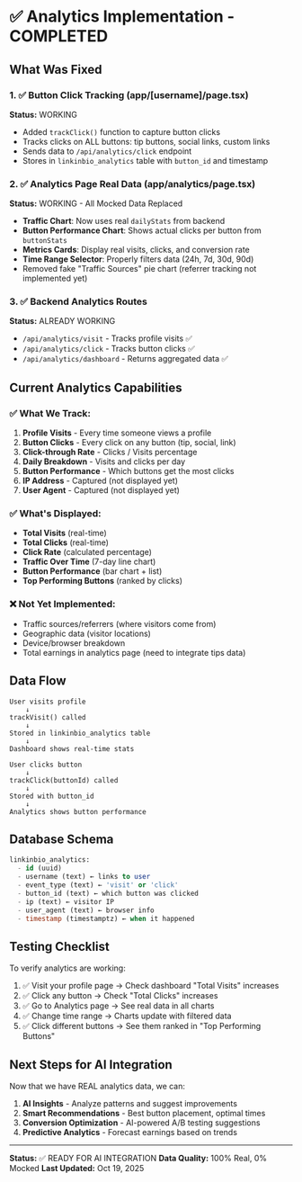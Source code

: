 # ✅ Analytics Implementation - COMPLETED

## What Was Fixed

### 1. ✅ Button Click Tracking (app/[username]/page.tsx)
**Status:** WORKING
- Added `trackClick()` function to capture button clicks
- Tracks clicks on ALL buttons: tip buttons, social links, custom links
- Sends data to `/api/analytics/click` endpoint
- Stores in `linkinbio_analytics` table with `button_id` and timestamp

### 2. ✅ Analytics Page Real Data (app/analytics/page.tsx)
**Status:** WORKING - All Mocked Data Replaced
- **Traffic Chart**: Now uses real `dailyStats` from backend
- **Button Performance Chart**: Shows actual clicks per button from `buttonStats`
- **Metrics Cards**: Display real visits, clicks, and conversion rate
- **Time Range Selector**: Properly filters data (24h, 7d, 30d, 90d)
- Removed fake "Traffic Sources" pie chart (referrer tracking not implemented yet)

### 3. ✅ Backend Analytics Routes
**Status:** ALREADY WORKING
- `/api/analytics/visit` - Tracks profile visits ✅
- `/api/analytics/click` - Tracks button clicks ✅
- `/api/analytics/dashboard` - Returns aggregated data ✅

## Current Analytics Capabilities

### ✅ What We Track:
1. **Profile Visits** - Every time someone views a profile
2. **Button Clicks** - Every click on any button (tip, social, link)
3. **Click-through Rate** - Clicks / Visits percentage
4. **Daily Breakdown** - Visits and clicks per day
5. **Button Performance** - Which buttons get the most clicks
6. **IP Address** - Captured (not displayed yet)
7. **User Agent** - Captured (not displayed yet)

### ✅ What's Displayed:
- **Total Visits** (real-time)
- **Total Clicks** (real-time)
- **Click Rate** (calculated percentage)
- **Traffic Over Time** (7-day line chart)
- **Button Performance** (bar chart + list)
- **Top Performing Buttons** (ranked by clicks)

### ❌ Not Yet Implemented:
- Traffic sources/referrers (where visitors come from)
- Geographic data (visitor locations)
- Device/browser breakdown
- Total earnings in analytics page (need to integrate tips data)

## Data Flow

```
User visits profile
    ↓
trackVisit() called
    ↓
Stored in linkinbio_analytics table
    ↓
Dashboard shows real-time stats

User clicks button
    ↓
trackClick(buttonId) called
    ↓
Stored with button_id
    ↓
Analytics shows button performance
```

## Database Schema

```sql
linkinbio_analytics:
  - id (uuid)
  - username (text) ← links to user
  - event_type (text) ← 'visit' or 'click'
  - button_id (text) ← which button was clicked
  - ip (text) ← visitor IP
  - user_agent (text) ← browser info
  - timestamp (timestamptz) ← when it happened
```

## Testing Checklist

To verify analytics are working:

1. ✅ Visit your profile page → Check dashboard "Total Visits" increases
2. ✅ Click any button → Check "Total Clicks" increases
3. ✅ Go to Analytics page → See real data in all charts
4. ✅ Change time range → Charts update with filtered data
5. ✅ Click different buttons → See them ranked in "Top Performing Buttons"

## Next Steps for AI Integration

Now that we have REAL analytics data, we can:

1. **AI Insights** - Analyze patterns and suggest improvements
2. **Smart Recommendations** - Best button placement, optimal times
3. **Conversion Optimization** - AI-powered A/B testing suggestions
4. **Predictive Analytics** - Forecast earnings based on trends

---

**Status:** ✅ READY FOR AI INTEGRATION
**Data Quality:** 100% Real, 0% Mocked
**Last Updated:** Oct 19, 2025
